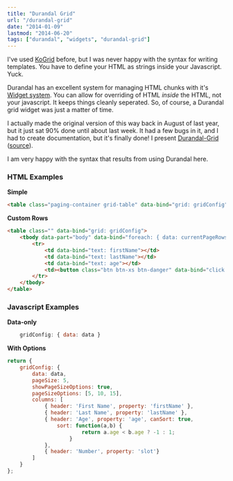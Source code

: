 ```yaml
---
title: "Durandal Grid"
url: "/durandal-grid"
date: "2014-01-09"
lastmod: "2014-06-20"
tags: ["durandal", "widgets", "durandal-grid"]
---
```


I've used [KoGrid](http://knockout-contrib.github.io/KoGrid/#/overview) before, but I was never happy with the syntax for writing templates. You have to define your HTML as strings inside your Javascript. Yuck.

Durandal has an excellent system for managing HTML chunks with it's [Widget system](http://durandaljs.com/documentation/Creating-A-Widget/). You can allow for overriding of HTML *inside* the HTML, not your javascript. It keeps things cleanly seperated. So, of course, a Durandal grid widget was just a matter of time.

I actually made the original version of this way back in August of last year, but it just sat 90% done until about last week. It had a few bugs in it, and I had to create documentation, but it's finally done! I present [Durandal-Grid](http://durandalgrid.tyrsius.com/) ([source](https://github.com/tyrsius/durandal-grid)).

I am very happy with the syntax that results from using Durandal here.

### HTML Examples

**Simple**

```html
<table class="paging-container grid-table" data-bind="grid: gridConfig"></table>
```

**Custom Rows**

```html
<table class="" data-bind="grid: gridConfig">
    <tbody data-part="body" data-bind="foreach: { data: currentPageRows, as: 'row' }">
        <tr>
            <td data-bind="text: firstName"></td>
            <td data-bind="text: lastName"></td>
            <td data-bind="text: age"></td>
            <td><button class="btn btn-xs btn-danger" data-bind="click: $root.removeRow">Remove</button></td>
        </tr>
    </tbody>
</table>
```

### Javascript Examples

**Data-only**

```js
    gridConfig: { data: data }
```

**With Options**

```js
return {
    gridConfig: { 
        data: data,
        pageSize: 5,
        showPageSizeOptions: true,
        pageSizeOptions: [5, 10, 15],
        columns: [
            { header: 'First Name', property: 'firstName' },
            { header: 'Last Name', property: 'lastName' },
            { header: 'Age', property: 'age', canSort: true, 
                sort: function(a,b) { 
                        return a.age < b.age ? -1 : 1; 
                    } 
            },
            { header: 'Number', property: 'slot'}
        ]
    }
};
```

